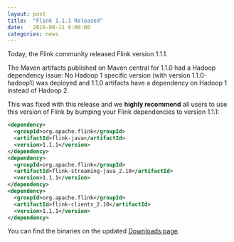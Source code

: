 ```yaml
---
layout: post
title:  "Flink 1.1.1 Released"
date:   2016-08-11 9:00:00
categories: news
---
```


Today, the Flink community released Flink version 1.1.1.

The Maven artifacts published on Maven central for 1.1.0 had a Hadoop dependency issue: No Hadoop 1 specific version (with version 1.1.0-hadoop1) was deployed and 1.1.0 artifacts have a dependency on Hadoop 1 instead of Hadoop 2.

This was fixed with this release and we **highly recommend** all users to use this version of Flink by bumping your Flink dependencies to version 1.1.1:

```xml
<dependency>
  <groupId>org.apache.flink</groupId>
  <artifactId>flink-java</artifactId>
  <version>1.1.1</version>
</dependency>
<dependency>
  <groupId>org.apache.flink</groupId>
  <artifactId>flink-streaming-java_2.10</artifactId>
  <version>1.1.1</version>
</dependency>
<dependency>
  <groupId>org.apache.flink</groupId>
  <artifactId>flink-clients_2.10</artifactId>
  <version>1.1.1</version>
</dependency>
```

You can find the binaries on the updated [Downloads page](http://flink.apache.org/downloads.html).
